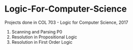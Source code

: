 # Logic-For-Computer-Science

Projects done in COL 703 - Logic for Computer Science, 2017

1. Scanning and Parsing P0
2. Resolution in Propositional Logic
3. Resolution in First Order Logic